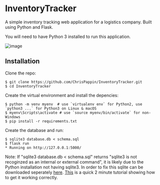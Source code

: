 # InventoryTracker
A simple inventory tracking web application for a logistics company. Built using Python and Flask. 

You will need to have Python 3 installed to run this application. 

![image](https://user-images.githubusercontent.com/45044493/150242067-26b3c179-edb2-424d-a65f-866f8a2cdf0e.png)

## Installation
Clone the repo:
```
$ git clone https://github.com/ChrisPappin/InventoryTracker.git
$ cd InventoryTracker
```

Create the virtual environment and install the depencies:
```
$ python -m venv myenv  # use `virtualenv env` for Python2, use `python3 ...` for Python3 on Linux & macOS
$ myenv\Scripts\activate # use `source myenv/bin/activate` for non-Windows
$ pip install -r requirements.txt
```

Create the database and run:
```
$ sqlite3 database.db < schema.sql
$ flask run
* Running on http://127.0.0.1:5000/
```
Note: If "sqlite3 database.db < schema.sql" returns "sqlite3 is not recoginzed as an internal or external command", it is likely due to the Python installation not having sqlite3. In order to fix this sqlite can be downloaded seperately [here](https://www.sqlite.org/download.html). [This](https://www.youtube.com/watch?v=9Mo8jjS-FMQ) is a quick 2 minute tutorial showing how to get it working correctly.
